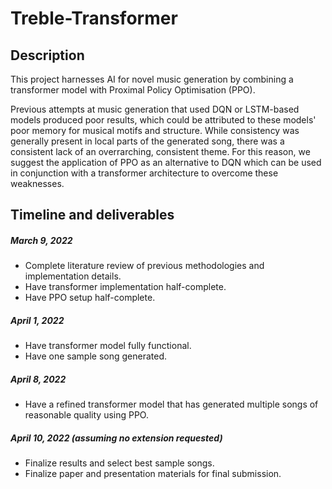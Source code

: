 # Treble-Transformer

## Description

This project harnesses AI for novel music generation by combining a transformer model with Proximal Policy Optimisation (PPO). 

Previous attempts at music generation that used DQN or LSTM-based models produced poor results, which could be attributed to these models' poor memory for musical motifs and structure. While consistency was generally present in local parts of the generated song, there was a consistent lack of an overrarching, consistent theme. For this reason, we suggest the application of PPO as an alternative to DQN which can be used in conjunction with a transformer architecture to overcome these weaknesses. 


## Timeline and deliverables

##### March 9, 2022
* Complete literature review of previous methodologies and implementation details.
* Have transformer implementation half-complete. 
* Have PPO setup half-complete.

##### April 1, 2022 
* Have transformer model fully functional.
* Have one sample song generated.

##### April 8, 2022
* Have a refined transformer model that has generated multiple songs of reasonable quality using PPO. 

##### April 10, 2022 (assuming no extension requested)
* Finalize results and select best sample songs. 
* Finalize paper and presentation materials for final submission.



